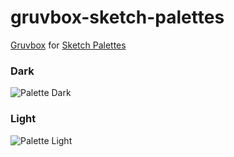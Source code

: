 # gruvbox-sketch-palettes

[Gruvbox](https://github.com/morhetz/gruvbox) for [Sketch Palettes](https://github.com/andrewfiorillo/sketch-palettes)

### Dark

![Palette Dark](http://i.imgur.com/wa666xg.png)

### Light

![Palette Light](http://i.imgur.com/49qKyYW.png)
